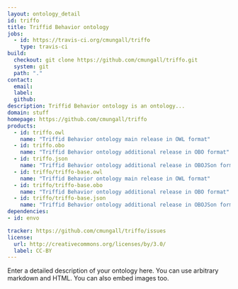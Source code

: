 ```yaml
---
layout: ontology_detail
id: triffo
title: Triffid Behavior ontology
jobs:
  - id: https://travis-ci.org/cmungall/triffo
    type: travis-ci
build:
  checkout: git clone https://github.com/cmungall/triffo.git
  system: git
  path: "."
contact:
  email: 
  label: 
  github: 
description: Triffid Behavior ontology is an ontology...
domain: stuff
homepage: https://github.com/cmungall/triffo
products:
  - id: triffo.owl
    name: "Triffid Behavior ontology main release in OWL format"
  - id: triffo.obo
    name: "Triffid Behavior ontology additional release in OBO format"
  - id: triffo.json
    name: "Triffid Behavior ontology additional release in OBOJSon format"
  - id: triffo/triffo-base.owl
    name: "Triffid Behavior ontology main release in OWL format"
  - id: triffo/triffo-base.obo
    name: "Triffid Behavior ontology additional release in OBO format"
  - id: triffo/triffo-base.json
    name: "Triffid Behavior ontology additional release in OBOJSon format"
dependencies:
- id: envo

tracker: https://github.com/cmungall/triffo/issues
license:
  url: http://creativecommons.org/licenses/by/3.0/
  label: CC-BY
---
```


Enter a detailed description of your ontology here. You can use arbitrary markdown and HTML.
You can also embed images too.

